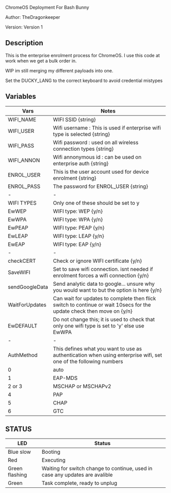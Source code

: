 ChromeOS Deployment For Bash Bunny

Author: TheDragonkeeper

Version: Version 1

## Description

This is the enterprise enrolment process for ChromeOS.
I use this code at work when we get a bulk order in.

WIP im still merging my different payloads into one.

Set the DUCKY_LANG to the correct keyboard to avoid credential mistypes
## Variables
| Vars              | Notes                                                                        |
| ---------------- | ----------------------------------------------------------------------------- |
| WIFI_NAME        | WIFI SSID {string}|
| WIFI_USER    | Wifi username : This is used if enterprise wifi type is selected {string}|
| WIFI_PASS    | Wifi password : used on all wireless connection types {string}|
| WIFI_ANNON | Wifi annonymous id : can be used on enterprise auth {string}|
| ENROL_USER | This is the user account used for device enrolment {string}|
| ENROL_PASS | The password for ENROL_USER {string}|
| - | - |
| WIFI TYPES | Only one of these should be set to y |
| EwWEP | WIFI type: WEP {y/n}|
| EwWPA | WIFI type: WPA {y/n}|
| EwPEAP | WIFI type: PEAP {y/n}|
| EwLEAP | WIFI type: LEAP {y/n}|
| EwEAP | WIFI type: EAP {y/n} |
| - | - |
| checkCERT | Check or ignore WIFI certificate {y/n}|
| SaveWIFI | Set to save wifi connection. isnt needed if enrolment forces a wifi connection {y/n}|
| sendGoogleData | Send analytic data to google... unsure why you would want to but the option is here {y/n} |
| WaitForUpdates | Can wait for updates to complete then flick switch to continue or wait 10secs for the update check then move on {y/n} |
| EwDEFAULT | Do not change this; it is used to check that only one wifi type is set to 'y' else use EwWPA |
| - | - |
| AuthMethod | This defines what you want to use as authentication when using enterprise wifi, set one of the following numbers |
| 0 | auto |
| 1 | EAP-MDS |
| 2 or 3 | MSCHAP  or MSCHAPv2 |
| 4 | PAP |
| 5 | CHAP |
| 6 | GTC |


## STATUS

| LED              | Status                                                                        |
| ---------------- | ----------------------------------------------------------------------------- |
| Blue slow        | Booting                                                                       |
| Red              | Executing                                                                     |
| Green flashing   | Waiting for switch change to continue, used in case any updates are avalible  |
| Green            | Task complete, ready to unplug                                                |
